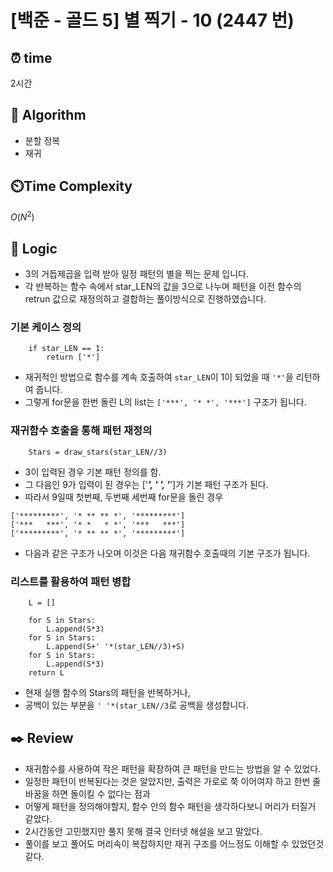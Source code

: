 # [백준 - 골드 5] 별 찍기 - 10 (2447 번)

## ⏰  **time**

2시간

## :pushpin: **Algorithm**

- 분할 정복
- 재귀

## ⏲️**Time Complexity**

$O(N^2)$

## :round_pushpin: **Logic**

- 3의 거듭제곱을 입력 받아 일정 패턴의 별을 찍는 문제 입니다.
- 각 반복하는 함수 속에서 star_LEN의 값을 3으로 나누며 패턴을 이전 함수의 retrun 값으로 재정의하고 결합하는 풀이방식으로 진행하였습니다.

### 기본 케이스 정의
```commandline
    if star_LEN == 1:
        return ['*']
```

- 재귀적인 방법으로 함수를 계속 호출하여 `star_LEN`이 1이 되었을 때 `'*'`을 리턴하여 줍니다. 
- 그렇게 for문을 한번 돌린 L의 list는 `['***', '* *', '***']` 구조가 됩니다.

### 재귀함수 호출을 통해 패턴 재정의
```commandline
    Stars = draw_stars(star_LEN//3)
```
- 3이 입력된 경우 기본 패턴 정의를 함. 
- 그 다음인 9가 입력이 된 경우는 ['***', '* *', '***']가 기본 패턴 구조가 된다. 
- 따라서 9일때 첫번째, 두번째 세번째 for문을 돌린 경우
```commandline
['*********', '* ** ** *', '*********']
['***   ***', '* *   * *', '***   ***']
['*********', '* ** ** *', '*********']
```
- 다음과 같은 구조가 나오며 이것은 다음 재귀함수 호출때의 기본 구조가 됩니다.


### 리스트를 활용하여 패턴 병합
```commandline
    L = []

    for S in Stars:
        L.append(S*3)
    for S in Stars:
        L.append(S+' '*(star_LEN//3)+S)
    for S in Stars:
        L.append(S*3)
    return L
```
- 현재 실행 함수의 Stars의 패턴을 반복하거나,
- 공백이 있는 부분을 `' '*(star_LEN//3`로 공백을 생성합니다.

## :black_nib: **Review**

- 재귀함수를 사용하여 작은 패턴을 확장하여 큰 패턴을 만드는 방법을 알 수 있었다.
- 일정한 패턴이 반복된다는 것은 알았지만, 출력은 가로로 쭉 이어여쟈 하고 한번 줄 바꿈을 하면 돌이킬 수 없다는 점과
- 어떻게 패턴을 정의해야할지, 함수 안의 함수 패턴을 생각하다보니 머리가 터질거 같았다.
- 2시간동안 고민했지만 풀지 못해 결국 인터넷 해설을 보고 말았다.
- 풀이를 보고 풀어도 머리속이 복잡하지만 재귀 구조를 어느정도 이해할 수 있었던것 같다.
